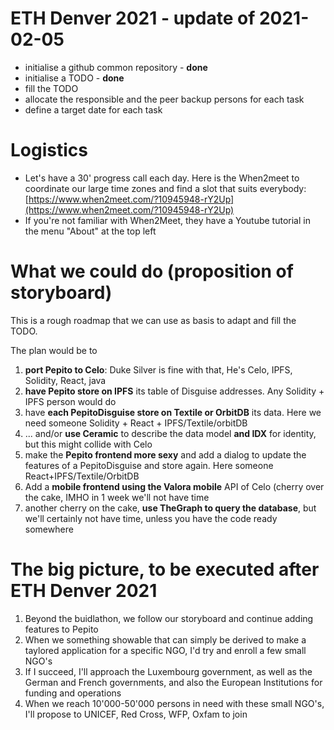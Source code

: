 # ETH Denver 2021 - update of 2021-02-05
* initialise a github common repository - **done**
* initialise a TODO - **done**
* fill the TODO
* allocate the responsible and the peer backup persons for each task
* define a target date for each task
# Logistics
* Let's have a 30' progress call each day. Here is the When2meet to coordinate our large time zones and find a slot that suits everybody: [https://www.when2meet.com/?10945948-rY2Up](https://www.when2meet.com/?10945948-rY2Up)
* If you're not familiar with When2Meet, they have a Youtube tutorial in the menu "About" at the top left
# What we could do (proposition of storyboard)
This is a rough roadmap that we can use as basis to adapt and fill the TODO.

The plan would be to 
1. **port Pepito to Celo**: Duke Silver is fine with that, He's Celo, IPFS, Solidity, React, java
2. **have Pepito store on IPFS** its table of Disguise addresses. Any Solidity + IPFS person would do
3. have **each PepitoDisguise store on Textile or OrbitDB** its data. Here we need someone Solidity + React + IPFS/Textile/orbitDB
4. ... and/or **use Ceramic** to describe the data model **and IDX** for identity, but this might collide with Celo  
5. make the **Pepito frontend more sexy** and add a dialog to update the features of a PepitoDisguise and store again. Here someone React+IPFS/Textile/OrbitDB
6. Add a **mobile frontend using the Valora mobile** API of Celo (cherry over the cake, IMHO in 1 week we'll not have time
7. another cherry on the cake, **use TheGraph to query the database**, but we'll certainly not have time, unless you have the code ready somewhere

# The big picture, to be executed after ETH Denver 2021
1. Beyond the buidlathon, we follow our storyboard and continue adding features to Pepito
2. When we something showable that can simply be derived to make a taylored application for a specific NGO, I'd try and enroll a few small NGO's
3. If I succeed, I'll approach the Luxembourg government, as well as the German and French governments, and also the European Institutions for funding and operations
4. When we reach 10'000-50'000 persons in need with these small NGO's, I'll propose to UNICEF, Red Cross, WFP, Oxfam to join
